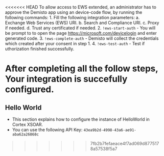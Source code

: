 <<<<<<< HEAD
To allow access to EWS extended, an administrator has to approve the Demisto app using an device-code flow, by running the following commands:
    1. Fill the following integration parameters:
        a. Exchange Web Services (EWS) URI.
        b. Search and Compliance URI.
        c. Proxy if needed.
        d. Trust any certificated if needed.
    2. `!ews-start-auth` - You  will be prompt to to open the page https://microsoft.com/devicelogin and enter generated code.
    3. `!ews-complete-auth` - Demisto will collect the credentials which created after your consent in step 1.
    4. `!ews-test-auth` - Test if uthorization finished successfully.

After completing all the follow steps, Your integration is succefully configured.
=======
## Hello World
- This section explains how to configure the instance of HelloWorld in Cortex XSOAR.
- You can use the following API Key: `43ea9b2d-4998-43a6-ae91-aba62a26868c`
>>>>>>> 7fb2b7fefaeace4f7ad069d8775178a57538f5a7
